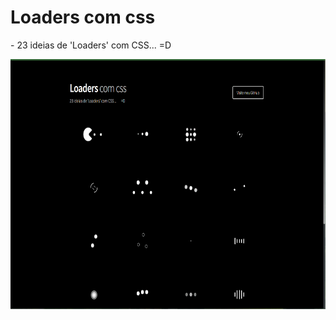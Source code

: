 # Loaders com css

<p> - 23 ideias de 'Loaders' com CSS...       =D</p>

<img src="https://github.com/NemesioFVF/Loaders-com-css/blob/main/Loading/GIF%2027-11-2021%2015-45-05.gif?raw=true" width="800" height="400" />
